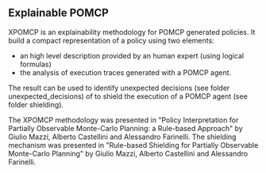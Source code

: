 Explainable POMCP
-----------------

XPOMCP is an explainability methodology for POMCP generated policies.
It build a compact representation of a policy using two elements:
 - an high level description provided by an human expert (using logical formulas)
 - the analysis of execution traces generated with a POMCP agent.

The result can be used to identify unexpected decisions (see folder unexpected\_decisions) of to shield the execution of a POMCP agent (see folder shielding).

The XPOMCP methodology was presented in "Policy Interpretation for Partially Observable Monte-Carlo Planning: a Rule-based Approach" by Giulio Mazzi, Alberto Castellini and Alessandro Farinelli.
The shielding mechanism was presented in "Rule-based Shielding for Partially Observable Monte-Carlo Planning" by Giulio Mazzi, Alberto Castellini and Alessandro Farinelli.
